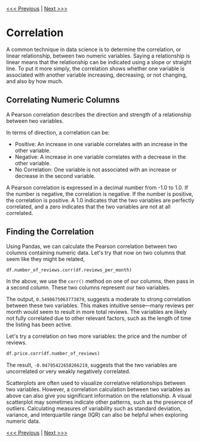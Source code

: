 [<<< Previous](indexing.md) | [Next >>>](line.md)

# Correlation

A common technique in data science is to determine the correlation, or linear relationship, between two numeric variables. Saying a relationship is linear means that the relationship can be indicated using a slope or straight line. To put it more simply, the correlation shows whether one variable is associated with another variable increasing, decreasing, or not changing, and also by how much.

## Correlating Numeric Columns

A Pearson correlation describes the direction and strength of a relationship between two variables. 

In terms of direction, a correlation can be:

- Positive: An increase in one variable correlates with an increase in the other variable.
- Negative: A increase in one variable correlates with a decrease in the other variable.
- No Correlation: One variable is not associated with an increase or decrease in the second variable.

A Pearson correlation is expressed in a decimal number from -1.0 to 1.0. If the number is negative, the correlation is negative. If the number is positive, the correlation is positive. A 1.0 indicates that the two variables are perfectly correlated, and a zero indicates that the two variables are not at all correlated.

## Finding the Correlation

Using Pandas, we can calculate the Pearson correlation between two columns containing numeric data. Let's try that now on two columns that seem like they might be related, 

```python
df.number_of_reviews.corr(df.reviews_per_month)
```

In the above, we use the `corr()` method on one of our columns, then pass in a second column. These two columns represent our two variables.

The output, `0.5498675063773879`, suggests a moderate to strong correlation between these two variables. This makes intuitive sense—many reviews per month would seem to result in more total reviews. The variables are likely not fully correlated due to other relevant factors, such as the length of time the listing has been active.

Let's try a correlation on two more variables: the price and the number of reviews.

```python
df.price.corr(df.number_of_reviews)
```

The result, `-0.04795422658266219`, suggests that the two variables are uncorrelated or very weakly negatively correlated.

Scatterplots are often used to visualize correlative relationships between two variables. However, a correlation calculation between two variables as above can also give you significant information on the relationship. A visual scatterplot may sometimes indicate other patterns, such as the presence of outliers. Calculating measures of variability such as standard deviation, variance, and interquartile range (IQR) can also be helpful when exploring numeric data. 

[<<< Previous](indexing.md) | [Next >>>](line.md)
